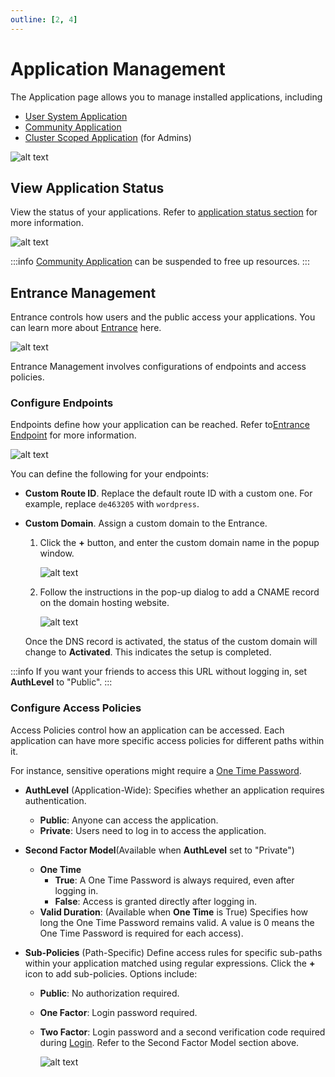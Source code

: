 ```yaml
---
outline: [2, 4]
---
```


# Application Management

The Application page allows you to manage installed applications, including 

- [User System Application](../../../overview/terminus/application.md#user-system-application)
- [Community Application](../../../overview/terminus/application.md#community-application)
- [Cluster Scoped Application](../../../overview/terminus/application.md#cluster-scoped-application) (for Admins)

![alt text](/images/how-to/terminus/application.png)

## View Application Status

View the status of your applications. Refer to [application status section](../../../overview/terminus/application.md#application-status) for more information.

![alt text](/images/how-to/terminus/application_details.png)

:::info
[Community Application](../../../overview/terminus/application.md#community-application) can be suspended to free up resources.
:::

## Entrance Management

Entrance controls how users and the public access your applications. You can learn more about [Entrance](../../../overview/terminus/network.md#entrance) here.

![alt text](/images/how-to/terminus/application_entrance.png)

Entrance Management involves configurations of endpoints and access policies. 

### Configure Endpoints

Endpoints define how your application can be reached. Refer to[Entrance Endpoint](../../../overview/terminus/network.md#endpoint) for more information.

![alt text](/images/how-to/terminus/application_domain_setup.png)

You can define the following for your endpoints:

- **Custom Route ID**. Replace the default route ID with a custom one. For example, replace `de463205` with `wordpress`.

- **Custom Domain**. Assign a custom domain to the Entrance. 

  1. Click the **+** button, and enter the custom domain name in the popup window. 
  
      ![alt text](/images/how-to/terminus/application_third_party_domain.png)

  2. Follow the instructions in the pop-up dialog to add a CNAME record on the domain hosting website.

      ![alt text](/images/how-to/terminus/application_activation_third_party_domain.png)
  
  Once the DNS record is activated, the status of the custom domain will change to **Activated**. This indicates the setup is completed.

:::info
If you want your friends to access this URL without logging in, set **AuthLevel** to "Public".
:::

### Configure Access Policies

Access Policies control how an application can be accessed. Each application can have more specific access policies for different paths within it.

For instance, sensitive operations might require a [One Time Password](../../../overview/terminus/account.md#multi-factor-authentication).

- **AuthLevel** (Application-Wide):
    Specifies whether an application requires authentication.
  - **Public**: Anyone can access the application.
  - **Private**: Users need to log in to access the application.

- **Second Factor Model**(Available when **AuthLevel** set to "Private")
  - **One Time**
    - **True**: A One Time Password is always required, even after logging in.
    - **False**: Access is granted directly after logging in.
  - **Valid Duration**: (Available when **One Time** is True) 
    Specifies how long the One Time Password remains valid. A value is 0 means the One Time Password is required for each access).
- **Sub-Policies** (Path-Specific) 
    Define access rules for specific sub-paths within your application matched using regular expressions. Click the **+** icon to add sub-policies. Options include:
  - **Public**: No authorization required.
  - **One Factor**: Login password required.
  - **Two Factor**: Login password and a second verification code required during [Login](../setup/login.md). Refer to the Second Factor Model section above.
    
    ![alt text](/images/how-to/terminus/application_add_sub_policies.png)
